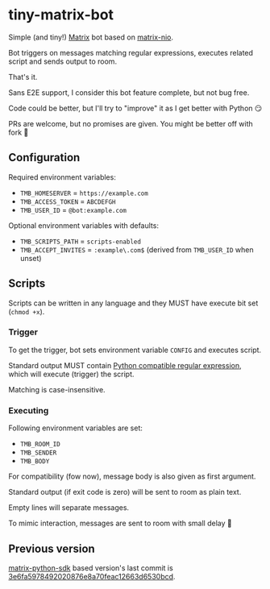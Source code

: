 # tiny-matrix-bot

Simple (and tiny!) [Matrix](https://matrix.org)
bot based on [matrix-nio](https://github.com/poljar/matrix-nio).

Bot triggers on messages matching regular expressions, executes related script
and sends output to room.

That's it.

Sans E2E support, I consider this bot feature complete, but not bug free.

Code could be better, but I'll try to "improve" it as I get better with Python 😏

PRs are welcome, but no promises are given. You might be better off with fork 🙏

## Configuration

Required environment variables:

* `TMB_HOMESERVER` = `https://example.com`
* `TMB_ACCESS_TOKEN` = `ABCDEFGH`
* `TMB_USER_ID` = `@bot:example.com`

Optional environment variables with defaults:

* `TMB_SCRIPTS_PATH` = `scripts-enabled`
* `TMB_ACCEPT_INVITES` = `:example\.com$` (derived from `TMB_USER_ID` when unset)

## Scripts

Scripts can be written in any language and they MUST have execute bit set (`chmod +x`).

### Trigger

To get the trigger, bot sets environment variable `CONFIG` and executes script.

Standard output MUST contain
[Python compatible regular expression](https://docs.python.org/3.7/library/re.html#regular-expression-syntax),
which will execute (trigger) the script.

Matching is case-insensitive.

### Executing

Following environment variables are set:

* `TMB_ROOM_ID`
* `TMB_SENDER`
* `TMB_BODY`

For compatibility (fow now), message body is also given as first argument.

Standard output (if exit code is zero) will be sent to room as plain text.

Empty lines will separate messages.

To mimic interaction, messages are sent to room with small delay 🤖

## Previous version

[matrix-python-sdk](https://github.com/matrix-org/matrix-python-sdk) based version's last commit is
[3e6fa5978492020876e8a70feac12663d6530bcd](https://github.com/4nd3r/tiny-matrix-bot/tree/3e6fa5978492020876e8a70feac12663d6530bcd).
